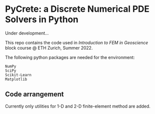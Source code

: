# PyCrete: a Discrete Numerical PDE Solvers in Python

Under development...

This repo contains the code used in *Introduction to FEM in Geoscience* block course @ ETH Zurich, Summer 2022.

The following python packages are needed for the environment:
```
NumPy
SciPy
Scikit-Learn
Matplotlib
```

## Code arrangement

Currently only utilities for 1-D and 2-D finite-element method are added.


